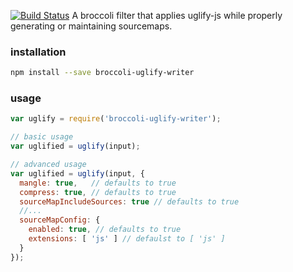 [![Build Status](https://travis-ci.org/ef4/broccoli-uglify-sourcemap.svg?branch=master)](https://travis-ci.org/ef4/broccoli-uglify-sourcemap)
A broccoli filter that applies uglify-js while properly generating or
maintaining sourcemaps.

### installation

```sh
npm install --save broccoli-uglify-writer
```

### usage

```js
var uglify = require('broccoli-uglify-writer');

// basic usage
var uglified = uglify(input);

// advanced usage
var uglified = uglify(input, {
  mangle: true,   // defaults to true
  compress: true, // defaults to true
  sourceMapIncludeSources: true // defaults to true
  //...
  sourceMapConfig: {
    enabled: true, // defaults to true
    extensions: [ 'js' ] // defaulst to [ 'js' ]
  }
});
```
